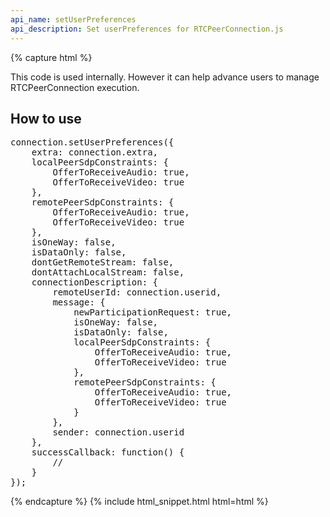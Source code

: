 ```yaml
---
api_name: setUserPreferences
api_description: Set userPreferences for RTCPeerConnection.js
---
```


{% capture html %}

<section>
    <p>This code is used internally. However it can help advance users to manage RTCPeerConnection execution.</p>
</section>

<section>
    <h2>How to use</h2>
    <pre>
connection.setUserPreferences({
    extra: connection.extra,
    localPeerSdpConstraints: {
        OfferToReceiveAudio: true,
        OfferToReceiveVideo: true
    },
    remotePeerSdpConstraints: {
        OfferToReceiveAudio: true,
        OfferToReceiveVideo: true
    },
    isOneWay: false,
    isDataOnly: false,
    dontGetRemoteStream: false,
    dontAttachLocalStream: false,
    connectionDescription: {
        remoteUserId: connection.userid,
        message: {
            newParticipationRequest: true,
            isOneWay: false,
            isDataOnly: false,
            localPeerSdpConstraints: {
                OfferToReceiveAudio: true,
                OfferToReceiveVideo: true
            },
            remotePeerSdpConstraints: {
                OfferToReceiveAudio: true,
                OfferToReceiveVideo: true
            }
        },
        sender: connection.userid
    },
    successCallback: function() {
        //
    }
});
</pre>
</section>

{% endcapture %}
{% include html_snippet.html html=html %}

